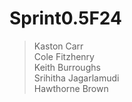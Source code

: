 # Sprint0.5F24
> Kaston Carr  
> Cole Fitzhenry  
> Keith Burroughs  
> Srihitha Jagarlamudi  
> Hawthorne Brown